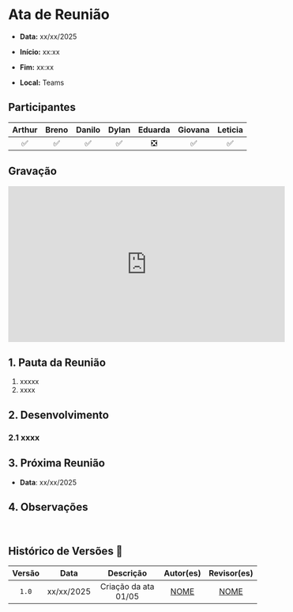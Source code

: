 # Ata de Reunião 

- **Data:** xx/xx/2025

- **Início:** xx:xx

- **Fim:** xx:xx

- **Local:** Teams

## Participantes

| Arthur | Breno | Danilo | Dylan | Eduarda | Giovana | Leticia |
| :-: | :-: | :-: | :-: | :-: | :-: | :-: |
| ✅ | ✅ | ✅ | ✅ | ❎ | ✅ | ✅ |

## Gravação

<p style="text-align: center">
<iframe width="560" height="315" src="https://www.youtube.com/LINK" title="YouTube video player" frameborder="0" allow="accelerometer; autoplay; clipboard-write; encrypted-media; gyroscope; picture-in-picture; web-share" referrerpolicy="strict-origin-when-cross-origin" allowfullscreen></iframe>
</p>

## 1. Pauta da Reunião

1. xxxxx
2. xxxx  


## 2. Desenvolvimento

### 2.1 xxxx



## 3. Próxima Reunião

- **Data**: xx/xx/2025

## 4. Observações

<br>

## Histórico de Versões 📅

| Versão | Data | Descrição | Autor(es) | Revisor(es) |
| :-: | :-: | :-: | :-: | :-: |
| `1.0`  | xx/xx/2025 | Criação da ata 01/05 | [NOME](https://github.com/nome) | [NOME](https://github.com/nome) |
